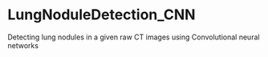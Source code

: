 # LungNoduleDetection_CNN
Detecting lung nodules in a given raw CT images using Convolutional neural networks
